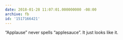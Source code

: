 ```yaml
---
date: 2018-01-28 11:07:01.000000000 -08:00
archive: fb
id: '1517166421'
---
```


“Applause” never spells “applesauce”. It just looks like it.
